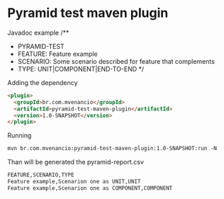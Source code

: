 # Pyramid test maven plugin

Javadoc example
/**
 * PYRAMID-TEST
 * FEATURE: Feature example
 * SCENARIO: Some scenario described for feature that complements
 * TYPE: UNIT|COMPONENT|END-TO-END
 */

Adding the dependency
``` markdown
<plugin>
  <groupId>br.com.mvenancio</groupId>
  <artifactId>pyramid-test-maven-plugin</artifactId>
  <version>1.0-SNAPSHOT</version>
</plugin>
```

Running
``` markdown
mvn br.com.mvenancio:pyramid-test-maven-plugin:1.0-SNAPSHOT:run -N
```

Than will be generated the pyramid-report.csv
``` markdown
FEATURE,SCENARIO,TYPE
Feature example,Scenarion one as UNIT,UNIT
Feature example,Scenarion one as COMPONENT,COMPONENT
```
